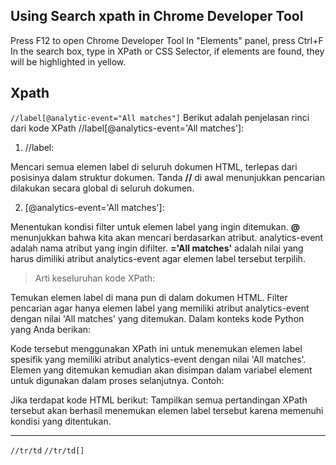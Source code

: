 ## Using Search xpath in Chrome Developer Tool
Press F12 to open Chrome Developer Tool
In "Elements" panel, press Ctrl+F
In the search box, type in XPath or CSS Selector, if elements are found, they will be highlighted in yellow.

## Xpath
`//label[@analytic-event="All matches"]`
Berikut adalah penjelasan rinci dari kode XPath //label[@analytics-event='All matches']:

1. //label:

Mencari semua elemen label di seluruh dokumen HTML, terlepas dari posisinya dalam struktur dokumen.
Tanda **//** di awal menunjukkan pencarian dilakukan secara global di seluruh dokumen.

2. [@analytics-event='All matches']:

Menentukan kondisi filter untuk elemen label yang ingin ditemukan.
**@** menunjukkan bahwa kita akan mencari berdasarkan atribut.
analytics-event adalah nama atribut yang ingin difilter.
**='All matches'** adalah nilai yang harus dimiliki atribut analytics-event agar elemen label tersebut terpilih.

>Arti keseluruhan kode XPath:

Temukan elemen label di mana pun di dalam dokumen HTML.
Filter pencarian agar hanya elemen label yang memiliki atribut analytics-event dengan nilai 'All matches' yang ditemukan.
Dalam konteks kode Python yang Anda berikan:

Kode tersebut menggunakan XPath ini untuk menemukan elemen label spesifik yang memiliki atribut analytics-event dengan nilai 'All matches'.
Elemen yang ditemukan kemudian akan disimpan dalam variabel element untuk digunakan dalam proses selanjutnya.
Contoh:

Jika terdapat kode HTML berikut: <label analytics-event="All matches">Tampilkan semua pertandingan</label>
XPath tersebut akan berhasil menemukan elemen label tersebut karena memenuhi kondisi yang ditentukan.

---
`//tr/td` `//tr/td[]`